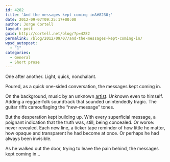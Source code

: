 ```yaml
---
id: 4282
title: 'And the messages kept coming in&#8230;'
date: 2012-09-07T09:25:17+00:00
author: Jorge Cortell
layout: post
guid: http://cortell.net/blog/?p=4282
permalink: /blog/2012/09/07/and-the-messages-kept-coming-in/
wpsd_autopost:
  - "1"
categories:
  - General
  - Short prose
---
```

One after another. Light, quick, nonchalant.

Poured, as a quick one-sided conversation, the messages kept coming in.

On the background, music by an unknown <a title="http://www.youtube.com/watch?v=OzwyFERvNVE" href="http://www.youtube.com/watch?v=OzwyFERvNVE" target="_blank">artist</a>. Unknown even to himself. Adding a reggae-folk soundtrack that sounded unintendedly tragic. The guitar riffs camouflaging the &#8220;new-message&#8221; tones. 

But the desperation kept building up. With every superficial message, a poignant indication that the truth was, still, being concealed. Or worse: never revealed. Each new line, a ticker tape reminder of how little he matter, how opaque and transparent he had become at once. Or perhaps he had always been invisible.

As he walked out the door, trying to leave the pain behind, the messages kept coming in&#8230;